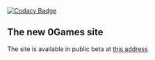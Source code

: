 [![Codacy Badge](https://app.codacy.com/project/badge/Grade/e0fad34d86944bf494b9f9a442582338)](https://www.codacy.com/gh/06-Games/website?utm_source=github.com&amp;utm_medium=referral&amp;utm_content=06-Games/website&amp;utm_campaign=Badge_Grade)

## The new 0Games site
The site is available in public beta at [this address](https://06games.ddns.net/beta/#Home)